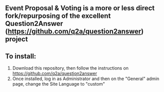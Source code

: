 Event Proposal & Voting is a more or less direct fork/repurposing of the excellent Question2Answer (https://github.com/q2a/question2answer) project
-----------------------------

## To install:

1. Download this repository, then follow the instructions on https://github.com/q2a/question2answer
2. Once installed, log in as Administrator and then on the "General" admin page, change the Site Language to "custom"
